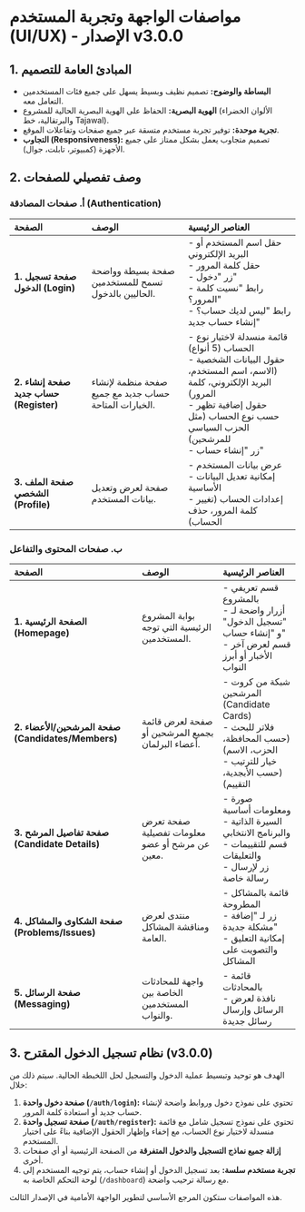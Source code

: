 # مواصفات الواجهة وتجربة المستخدم (UI/UX) - الإصدار v3.0.0

## 1. المبادئ العامة للتصميم

- **البساطة والوضوح:** تصميم نظيف وبسيط يسهل على جميع فئات المستخدمين التعامل معه.
- **الهوية البصرية:** الحفاظ على الهوية البصرية الحالية للمشروع (الألوان الخضراء والبرتقالية، خط Tajawal).
- **تجربة موحدة:** توفير تجربة مستخدم متسقة عبر جميع صفحات وتفاعلات الموقع.
- **التجاوب (Responsiveness):** تصميم متجاوب يعمل بشكل ممتاز على جميع الأجهزة (كمبيوتر، تابلت، جوال).

## 2. وصف تفصيلي للصفحات

### أ. صفحات المصادقة (Authentication)

| الصفحة | الوصف | العناصر الرئيسية |
| :--- | :--- | :--- |
| **1. صفحة تسجيل الدخول (Login)** | صفحة بسيطة وواضحة تسمح للمستخدمين الحاليين بالدخول. | - حقل اسم المستخدم أو البريد الإلكتروني<br>- حقل كلمة المرور<br>- زر "دخول"<br>- رابط "نسيت كلمة المرور؟"<br>- رابط "ليس لديك حساب؟ إنشاء حساب جديد" |
| **2. صفحة إنشاء حساب جديد (Register)** | صفحة منظمة لإنشاء حساب جديد مع جميع الخيارات المتاحة. | - قائمة منسدلة لاختيار نوع الحساب (5 أنواع)<br>- حقول البيانات الشخصية (الاسم، اسم المستخدم، البريد الإلكتروني، كلمة المرور)<br>- حقول إضافية تظهر حسب نوع الحساب (مثل الحزب السياسي للمرشحين)<br>- زر "إنشاء حساب" |
| **3. صفحة الملف الشخصي (Profile)** | صفحة لعرض وتعديل بيانات المستخدم. | - عرض بيانات المستخدم<br>- إمكانية تعديل البيانات الأساسية<br>- إعدادات الحساب (تغيير كلمة المرور، حذف الحساب) |

### ب. صفحات المحتوى والتفاعل

| الصفحة | الوصف | العناصر الرئيسية |
| :--- | :--- | :--- |
| **1. الصفحة الرئيسية (Homepage)** | بوابة المشروع الرئيسية التي توجه المستخدمين. | - قسم تعريفي بالمشروع<br>- أزرار واضحة لـ "تسجيل الدخول" و "إنشاء حساب"<br>- قسم لعرض آخر الأخبار أو أبرز النواب |
| **2. صفحة المرشحين/الأعضاء (Candidates/Members)** | صفحة لعرض قائمة بجميع المرشحين أو أعضاء البرلمان. | - شبكة من كروت المرشحين (Candidate Cards)<br>- فلاتر للبحث (حسب المحافظة، الحزب، الاسم)<br>- خيار للترتيب (حسب الأبجدية، التقييم) |
| **3. صفحة تفاصيل المرشح (Candidate Details)** | صفحة تعرض معلومات تفصيلية عن مرشح أو عضو معين. | - صورة ومعلومات أساسية<br>- السيرة الذاتية والبرنامج الانتخابي<br>- قسم للتقييمات والتعليقات<br>- زر لإرسال رسالة خاصة |
| **4. صفحة الشكاوى والمشاكل (Problems/Issues)** | منتدى لعرض ومناقشة المشاكل العامة. | - قائمة بالمشاكل المطروحة<br>- زر لـ "إضافة مشكلة جديدة"<br>- إمكانية التعليق والتصويت على المشاكل |
| **5. صفحة الرسائل (Messaging)** | واجهة للمحادثات الخاصة بين المستخدمين والنواب. | - قائمة بالمحادثات<br>- نافذة لعرض الرسائل وإرسال رسائل جديدة |

## 3. نظام تسجيل الدخول المقترح (v3.0.0)

الهدف هو توحيد وتبسيط عملية الدخول والتسجيل لحل اللخبطة الحالية. سيتم ذلك من خلال:

1.  **صفحة دخول واحدة (`/auth/login`):** تحتوي على نموذج دخول وروابط واضحة لإنشاء حساب جديد أو استعادة كلمة المرور.
2.  **صفحة تسجيل واحدة (`/auth/register`):** تحتوي على نموذج تسجيل شامل مع قائمة منسدلة لاختيار نوع الحساب، مع إخفاء وإظهار الحقول الإضافية بناءً على اختيار المستخدم.
3.  **إزالة جميع نماذج التسجيل والدخول المتفرقة** من الصفحة الرئيسية أو أي صفحات أخرى.
4.  **تجربة مستخدم سلسة:** بعد تسجيل الدخول أو إنشاء حساب، يتم توجيه المستخدم إلى لوحة التحكم الخاصة به (`/dashboard`) مع رسالة ترحيب واضحة.

هذه المواصفات ستكون المرجع الأساسي لتطوير الواجهة الأمامية في الإصدار الثالث.
